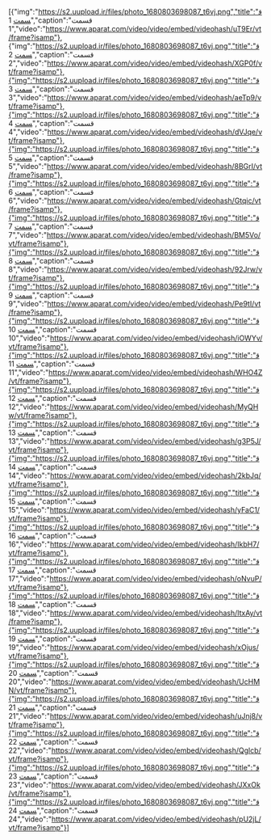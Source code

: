 [{"img":"https://s2.uupload.ir/files/photo_1680803698087_t6vj.png","title":"قسمت 1","caption":"قسمت 1","video":"https://www.aparat.com/video/video/embed/videohash/uT9Er/vt/frame?isamp"}, {"img":"https://s2.uupload.ir/files/photo_1680803698087_t6vj.png","title":"قسمت 2","caption":"قسمت 2","video":"https://www.aparat.com/video/video/embed/videohash/XGP0f/vt/frame?isamp"},{"img":"https://s2.uupload.ir/files/photo_1680803698087_t6vj.png","title":"قسمت 3","caption":"قسمت 3","video":"https://www.aparat.com/video/video/embed/videohash/aeTp9/vt/frame?isamp"},{"img":"https://s2.uupload.ir/files/photo_1680803698087_t6vj.png","title":"قسمت 4","caption":"قسمت 4","video":"https://www.aparat.com/video/video/embed/videohash/dVJqe/vt/frame?isamp"},{"img":"https://s2.uupload.ir/files/photo_1680803698087_t6vj.png","title":"قسمت 5","caption":"قسمت 5","video":"https://www.aparat.com/video/video/embed/videohash/8BGrI/vt/frame?isamp"},{"img":"https://s2.uupload.ir/files/photo_1680803698087_t6vj.png","title":"قسمت 6","caption":"قسمت 6","video":"https://www.aparat.com/video/video/embed/videohash/Gtqic/vt/frame?isamp"},{"img":"https://s2.uupload.ir/files/photo_1680803698087_t6vj.png","title":"قسمت 7","caption":"قسمت 7","video":"https://www.aparat.com/video/video/embed/videohash/BM5Vo/vt/frame?isamp"},{"img":"https://s2.uupload.ir/files/photo_1680803698087_t6vj.png","title":"قسمت 8","caption":"قسمت 8","video":"https://www.aparat.com/video/video/embed/videohash/92Jrw/vt/frame?isamp"},{"img":"https://s2.uupload.ir/files/photo_1680803698087_t6vj.png","title":"قسمت 9","caption":"قسمت 9","video":"https://www.aparat.com/video/video/embed/videohash/Pe9tI/vt/frame?isamp"},{"img":"https://s2.uupload.ir/files/photo_1680803698087_t6vj.png","title":"قسمت 10","caption":"قسمت 10","video":"https://www.aparat.com/video/video/embed/videohash/iOWYv/vt/frame?isamp"},{"img":"https://s2.uupload.ir/files/photo_1680803698087_t6vj.png","title":"قسمت 11","caption":"قسمت 11","video":"https://www.aparat.com/video/video/embed/videohash/WHO4Z/vt/frame?isamp"},{"img":"https://s2.uupload.ir/files/photo_1680803698087_t6vj.png","title":"قسمت 12","caption":"قسمت 12","video":"https://www.aparat.com/video/video/embed/videohash/MyQHw/vt/frame?isamp"},{"img":"https://s2.uupload.ir/files/photo_1680803698087_t6vj.png","title":"قسمت 13","caption":"قسمت 13","video":"https://www.aparat.com/video/video/embed/videohash/g3P5J/vt/frame?isamp"},{"img":"https://s2.uupload.ir/files/photo_1680803698087_t6vj.png","title":"قسمت 14","caption":"قسمت 14","video":"https://www.aparat.com/video/video/embed/videohash/2kbJq/vt/frame?isamp"},{"img":"https://s2.uupload.ir/files/photo_1680803698087_t6vj.png","title":"قسمت 15","caption":"قسمت 15","video":"https://www.aparat.com/video/video/embed/videohash/yFaC1/vt/frame?isamp"},{"img":"https://s2.uupload.ir/files/photo_1680803698087_t6vj.png","title":"قسمت 16","caption":"قسمت 16","video":"https://www.aparat.com/video/video/embed/videohash/IkbH7/vt/frame?isamp"},{"img":"https://s2.uupload.ir/files/photo_1680803698087_t6vj.png","title":"قسمت 17","caption":"قسمت 17","video":"https://www.aparat.com/video/video/embed/videohash/oNvuP/vt/frame?isamp"},{"img":"https://s2.uupload.ir/files/photo_1680803698087_t6vj.png","title":"قسمت 18","caption":"قسمت 18","video":"https://www.aparat.com/video/video/embed/videohash/ltxAy/vt/frame?isamp"},{"img":"https://s2.uupload.ir/files/photo_1680803698087_t6vj.png","title":"قسمت 19","caption":"قسمت 19","video":"https://www.aparat.com/video/video/embed/videohash/xOjus/vt/frame?isamp"},{"img":"https://s2.uupload.ir/files/photo_1680803698087_t6vj.png","title":"قسمت 20","caption":"قسمت 20","video":"https://www.aparat.com/video/video/embed/videohash/UcHMN/vt/frame?isamp"},{"img":"https://s2.uupload.ir/files/photo_1680803698087_t6vj.png","title":"قسمت 21","caption":"قسمت 21","video":"https://www.aparat.com/video/video/embed/videohash/uJnj8/vt/frame?isamp"},{"img":"https://s2.uupload.ir/files/photo_1680803698087_t6vj.png","title":"قسمت 22","caption":"قسمت 22","video":"https://www.aparat.com/video/video/embed/videohash/Qglcb/vt/frame?isamp"},{"img":"https://s2.uupload.ir/files/photo_1680803698087_t6vj.png","title":"قسمت 23","caption":"قسمت 23","video":"https://www.aparat.com/video/video/embed/videohash/JXxOk/vt/frame?isamp"},{"img":"https://s2.uupload.ir/files/photo_1680803698087_t6vj.png","title":"قسمت 24","caption":"قسمت 24","video":"https://www.aparat.com/video/video/embed/videohash/pU2jL/vt/frame?isamp"}]